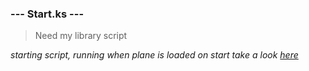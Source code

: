### --- Start.ks ---
> Need my library script

*starting script, running when plane is loaded on start*
*take a look [here](http://ksp-kos.github.io/KOS_DOC/general/boot.html)*

